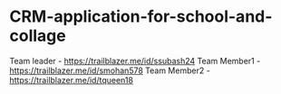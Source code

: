# CRM-application-for-school-and-collage

Team leader	- https://trailblazer.me/id/ssubash24
Team Member1   - https://trailblazer.me/id/smohan578 
Team Member2   - https://trailblazer.me/id/tqueen18
 
